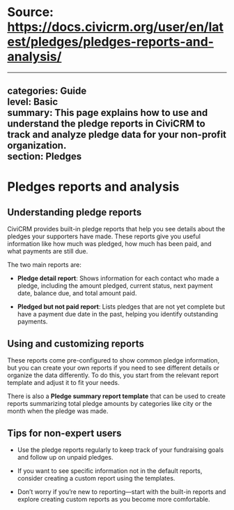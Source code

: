 # Source: https://docs.civicrm.org/user/en/latest/pledges/pledges-reports-and-analysis/

---
categories: Guide  
level: Basic  
summary: This page explains how to use and understand the pledge reports in CiviCRM to track and analyze pledge data for your non-profit organization.  
section: Pledges  
---

# Pledges reports and analysis

## Understanding pledge reports

CiviCRM provides built-in pledge reports that help you see details about the pledges your supporters have made. These reports give you useful information like how much was pledged, how much has been paid, and what payments are still due.

The two main reports are:

- **Pledge detail report**: Shows information for each contact who made a pledge, including the amount pledged, current status, next payment date, balance due, and total amount paid.

- **Pledged but not paid report**: Lists pledges that are not yet complete but have a payment due date in the past, helping you identify outstanding payments.

## Using and customizing reports

These reports come pre-configured to show common pledge information, but you can create your own reports if you need to see different details or organize the data differently. To do this, you start from the relevant report template and adjust it to fit your needs.

There is also a **Pledge summary report template** that can be used to create reports summarizing total pledge amounts by categories like city or the month when the pledge was made.

## Tips for non-expert users

- Use the pledge reports regularly to keep track of your fundraising goals and follow up on unpaid pledges.

- If you want to see specific information not in the default reports, consider creating a custom report using the templates.

- Don’t worry if you’re new to reporting—start with the built-in reports and explore creating custom reports as you become more comfortable.